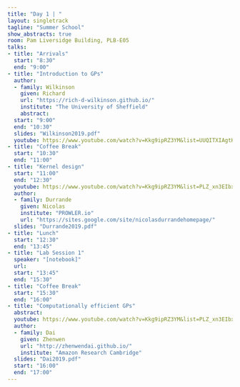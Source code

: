 ```yaml
---
title: "Day 1 | "
layout: singletrack
tagline: "Summer School"
show_abstracts: true
room: Pam Liversidge Building, PLB-E05
talks:
- title: "Arrivals"
  start: "8:30"
  end: "9:00"
- title: "Introduction to GPs"
  author:
  - family: Wilkinson
    given: Richard
    url: "https://rich-d-wilkinson.github.io/"
    institute: "The University of Sheffield"   
    abstract:
  start: "9:00"
  end: "10:30"
  slides: "Wilkinson2019.pdf"
  youtube: https://www.youtube.com/watch?v=Kkg9ipRZ3YM&list=UUQITXIAgtKlUdfBVhAmTRQA&index=12
- title: "Coffee Break"
  start: "10:30"
  end: "11:00"
- title: "Kernel design"
  start: "11:00"
  end: "12:30"
  youtube: https://www.youtube.com/watch?v=Kkg9ipRZ3YM&list=PLZ_xn3EIbxZHoq8A3-2F4_rLyy61vkEpU&index=1
  author:
  - family: Durrande
    given: Nicolas
    institute: "PROWLER.io"
    url: "https://sites.google.com/site/nicolasdurrandehomepage/"
  slides: "Durrande2019.pdf"
- title: "Lunch"
  start: "12:30"
  end: "13:45"
- title: "Lab Session 1"
  speaker: "[notebook]"
  url:
  start: "13:45"
  end: "15:30"
- title: "Coffee Break"
  start: "15:30"
  end: "16:00"
- title: "Computationally efficient GPs"
  abstract:
  youtube: https://www.youtube.com/watch?v=Kkg9ipRZ3YM&list=PLZ_xn3EIbxZHoq8A3-2F4_rLyy61vkEpU&index=2
  author:
  - family: Dai
    given: Zhenwen
    url: "http://zhenwendai.github.io/"
    institute: "Amazon Research Cambridge"
  slides: "Dai2019.pdf"
  start: "16:00"
  end: "17:00"
---
```

